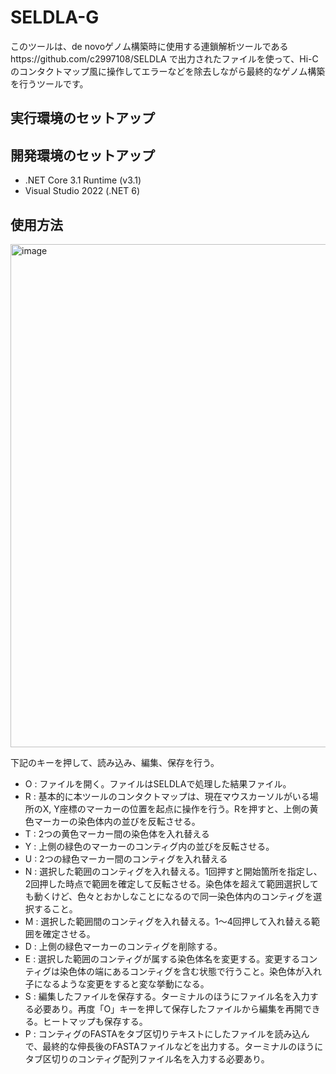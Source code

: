 # SELDLA-G

このツールは、de novoゲノム構築時に使用する連鎖解析ツールであるhttps://github.com/c2997108/SELDLA
で出力されたファイルを使って、Hi-Cのコンタクトマップ風に操作してエラーなどを除去しながら最終的なゲノム構築を行うツールです。


## 実行環境のセットアップ



## 開発環境のセットアップ

- .NET Core 3.1 Runtime (v3.1)
- Visual Studio 2022 (.NET 6)

## 使用方法

<img width="805" alt="image" src="https://user-images.githubusercontent.com/5350508/155942153-7c9ea304-7637-4c71-8136-f5d307e3d25b.png">

下記のキーを押して、読み込み、編集、保存を行う。

- O : ファイルを開く。ファイルはSELDLAで処理した結果ファイル。
- R : 基本的に本ツールのコンタクトマップは、現在マウスカーソルがいる場所のX, Y座標のマーカーの位置を起点に操作を行う。Rを押すと、上側の黄色マーカーの染色体内の並びを反転させる。
- T : 2つの黄色マーカー間の染色体を入れ替える
- Y : 上側の緑色のマーカーのコンティグ内の並びを反転させる。
- U : 2つの緑色マーカー間のコンティグを入れ替える
- N : 選択した範囲のコンティグを入れ替える。1回押すと開始箇所を指定し、2回押した時点で範囲を確定して反転させる。染色体を超えて範囲選択しても動くけど、色々とおかしなことになるので同一染色体内のコンティグを選択すること。
- M : 選択した範囲間のコンティグを入れ替える。1～4回押して入れ替える範囲を確定させる。
- D : 上側の緑色マーカーのコンティグを削除する。
- E : 選択した範囲のコンティグが属する染色体名を変更する。変更するコンティグは染色体の端にあるコンティグを含む状態で行うこと。染色体が入れ子になるような変更をすると変な挙動になる。
- S : 編集したファイルを保存する。ターミナルのほうにファイル名を入力する必要あり。再度「O」キーを押して保存したファイルから編集を再開できる。ヒートマップも保存する。
- P : コンティグのFASTAをタブ区切りテキストにしたファイルを読み込んで、最終的な伸長後のFASTAファイルなどを出力する。ターミナルのほうにタブ区切りのコンティグ配列ファイル名を入力する必要あり。
